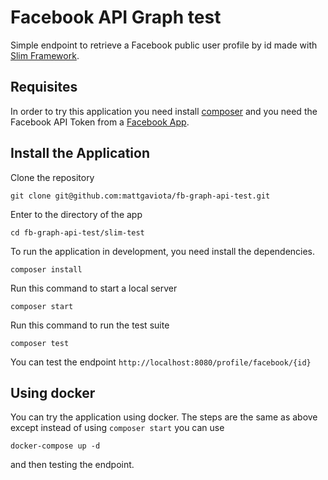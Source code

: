 # Facebook API Graph test

Simple endpoint to retrieve a Facebook public user profile by id made
with [Slim Framework](https://www.slimframework.com/).

## Requisites

In order to try this application you need install [composer](https://getcomposer.org/)
and you need the Facebook API Token from a [Facebook App](https://developers.facebook.com).

## Install the Application

Clone the repository

    git clone git@github.com:mattgaviota/fb-graph-api-test.git

Enter to the directory of the app

    cd fb-graph-api-test/slim-test

To run the application in development, you need install the dependencies.

    composer install

Run this command to start a local server

    composer start

Run this command to run the test suite

    composer test

You can test the endpoint `http://localhost:8080/profile/facebook/{id}`

## Using docker

You can try the application using docker. The steps are the same as above except
instead of using `composer start` you can use

    docker-compose up -d

and then testing the endpoint.
